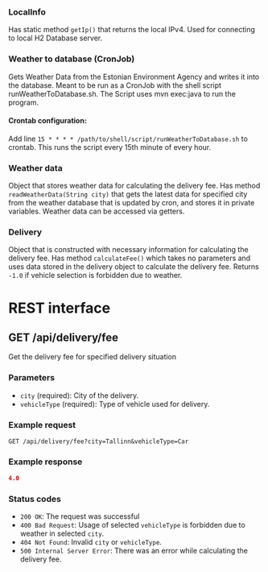 ### LocalInfo ###
Has static method `getIp()` that returns the local IPv4.
Used for connecting to local H2 Database server.


### Weather to database (CronJob) ###
Gets Weather Data from the Estonian Environment Agency and writes it into the database.
Meant to be run as a CronJob with the shell script runWeatherToDatabase.sh.
The Script uses mvn exec:java to run the program.

#### Crontab configuration:
Add line `15 * * * * /path/to/shell/script/runWeatherToDatabase.sh` to crontab.
This runs the script every 15th minute of every hour.


### Weather data ###
Object that stores weather data for calculating the delivery fee.
Has method `readWeatherData(String city)` that gets the latest data for specified city
from the weather database that is updated by cron, and stores it in private variables.
Weather data can be accessed via getters.


### Delivery ###
Object that is constructed with necessary information for calculating the delivery fee.
Has method `calculateFee()` which takes no parameters and uses data stored in the delivery object
to calculate the delivery fee. Returns `-1.0` if vehicle selection is forbidden due to weather.


# REST interface #

## GET /api/delivery/fee
Get the delivery fee for specified delivery situation

### Parameters

- `city` (required): City of the delivery.
- `vehicleType` (required): Type of vehicle used for delivery.

### Example request

`GET /api/delivery/fee?city=Tallinn&vehicleType=Car`

### Example response

```json
4.0
```

### Status codes
- `200 OK`: The request was successful
- `400 Bad Request`: Usage of selected `vehicleType` is forbidden due to weather in selected `city`.
- `404 Not Found`: Invalid `city` or `vehicleType`.
- `500 Internal Server Error`: There was an error while calculating the delivery fee.